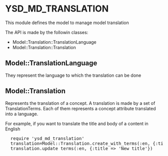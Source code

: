 YSD_MD_TRANSLATION
==================

<p>This module defines the model to manage model translation</p>

<p>The API is made by the followin classes:</p>

<ul>
  <li>Model::Translation::TranslationLanguage</li>
  <li>Model::Translation::Translation</li>
</ul>

<h2>Model::TranslationLanguage</h2>

<p>They represent the language to which the translation can be done</p>

<h2>Model::Translation</h2>

<p>Represents the translation of a concept. A translation is made by a set of TranslationTerms. Each of them represents a concept attribute translated into a language.</p>

<p>For example, if you want to translate the title and body of a content in English</p>

<pre>
  require 'ysd_md_translation'
  translation=Model::Translation.create_with_terms(:en, {:title => 'The title', :body => 'The body'})
  translation.update_terms(:en, {:title => 'New title'})
</pre>